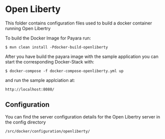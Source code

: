 # Open Liberty

This folder contains configuration files used to build a docker container running Open Libertry

To build the Docker Image for Payara run:

	$ mvn clean install -Pdocker-build-openliberty
	
After you have build the payara image with the sample application you can start the corresponding Docker-Stack with:

	$ docker-compose -f docker-compose-openliberty.yml up
	
and run the sample applciation at:

	http://localhost:8080/


## Configuration

You can find the server configuration details for the Open Libertry server in the config directory

	/src/docker/configuration/openliberty/

	